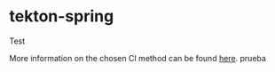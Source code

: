 # tekton-spring

Test

More information on the chosen CI method can be found [here](https://github.com/kenshinbon/tekton-spring/blob/main/CI.md).
prueba
